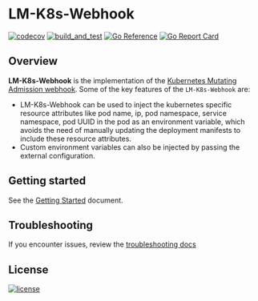 
# LM-K8s-Webhook

[![codecov](https://codecov.io/gh/logicmonitor/lm-k8s-webhook/branch/main/graph/badge.svg?token=DTWHXaXZzl)](https://codecov.io/gh/logicmonitor/lm-k8s-webhook)
[![build_and_test](https://github.com/logicmonitor/lm-k8s-webhook/actions/workflows/ci.yml/badge.svg)](https://github.com/logicmonitor/lm-k8s-webhook/actions/workflows/ci.yml)
[![Go Reference](https://pkg.go.dev/badge/github.com/logicmonitor/lm-k8s-webhook.svg)](https://pkg.go.dev/github.com/logicmonitor/lm-k8s-webhook)
[![Go Report Card](https://goreportcard.com/badge/github.com/logicmonitor/lm-k8s-webhook)](https://goreportcard.com/report/github.com/logicmonitor/lm-k8s-webhook)

## Overview

**LM-K8s-Webhook** is the implementation of the [Kubernetes Mutating Admission webhook](https://kubernetes.io/docs/reference/access-authn-authz/extensible-admission-controllers/). Some of the key features of the `LM-K8s-Webhook` are:

- LM-K8s-Webhook can be used to inject the kubernetes specific resource attributes like pod name, ip, pod namespace, service namespace, pod UUID in the pod as an environment variable, which avoids the need of manually updating the deployment manifests to include these resource attributes. 
- Custom environment variables can also be injected by passing the external configuration.  

## Getting started

See the [Getting Started](https://logicmonitor.github.io/lm-k8s-webhook/) document.

## Troubleshooting

If you encounter issues, review the [troubleshooting docs](https://logicmonitor.github.io/lm-k8s-webhook/troubleshooting-guide/)

## License

[![license](https://img.shields.io/github/license/logicmonitor/lm-k8s-webhook.svg)](https://github.com/logicmonitor/lm-k8s-webhook/blob/main/LICENSE)